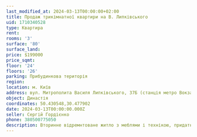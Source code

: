 ```yaml
---
last_modified_at: 2024-03-13T00:00:00+02:00
title: Продаж трикімнатної квартири на В. Липківського
uid: 1710340528
type: Квартира
rent:
rooms: '3'
surface: '80'
surface_land:
price: $199000
price_sqmt:
floor: '24'
floors: '26'
parking: Прибудинкова територія
region:
location: м. Київ
address: вул. Митрополита Василя Липківського, 37Б (станція метро Вокзальна), Солом'янський район
object: Династія
coordinates: 50.430548,30.477902
date: 2024-03-13T00:00:00.000Z
seller: Сергій Гордієнко
phone: 380500775050
description: Вторинне відремнтоване житло з меблями і технікою, придатне і готове для проживання
---
```

